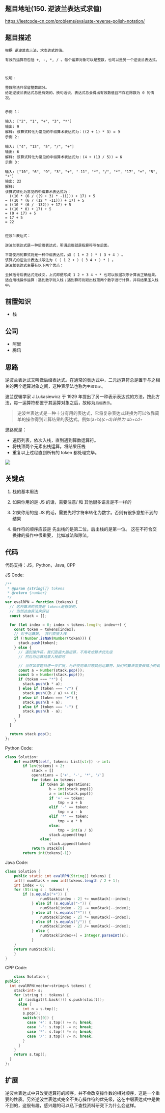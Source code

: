 ## 题目地址(150. 逆波兰表达式求值)

https://leetcode-cn.com/problems/evaluate-reverse-polish-notation/

## 题目描述

```
根据 逆波兰表示法，求表达式的值。

有效的运算符包括 +, -, *, / 。每个运算对象可以是整数，也可以是另一个逆波兰表达式。

 

说明：

整数除法只保留整数部分。
给定逆波兰表达式总是有效的。换句话说，表达式总会得出有效数值且不存在除数为 0 的情况。
 

示例 1：

输入: ["2", "1", "+", "3", "*"]
输出: 9
解释: 该算式转化为常见的中缀算术表达式为：((2 + 1) * 3) = 9
示例 2：

输入: ["4", "13", "5", "/", "+"]
输出: 6
解释: 该算式转化为常见的中缀算术表达式为：(4 + (13 / 5)) = 6
示例 3：

输入: ["10", "6", "9", "3", "+", "-11", "*", "/", "*", "17", "+", "5", "+"]
输出: 22
解释:
该算式转化为常见的中缀算术表达式为：
  ((10 * (6 / ((9 + 3) * -11))) + 17) + 5
= ((10 * (6 / (12 * -11))) + 17) + 5
= ((10 * (6 / -132)) + 17) + 5
= ((10 * 0) + 17) + 5
= (0 + 17) + 5
= 17 + 5
= 22
 

逆波兰表达式：

逆波兰表达式是一种后缀表达式，所谓后缀就是指算符写在后面。

平常使用的算式则是一种中缀表达式，如 ( 1 + 2 ) * ( 3 + 4 ) 。
该算式的逆波兰表达式写法为 ( ( 1 2 + ) ( 3 4 + ) * ) 。
逆波兰表达式主要有以下两个优点：

去掉括号后表达式无歧义，上式即便写成 1 2 + 3 4 + * 也可以依据次序计算出正确结果。
适合用栈操作运算：遇到数字则入栈；遇到算符则取出栈顶两个数字进行计算，并将结果压入栈中。

```

## 前置知识

- 栈

## 公司

- 阿里
- 腾讯

## 思路

逆波兰表达式又叫做后缀表达式。在通常的表达式中，二元运算符总是置于与之相关的两个运算对象之间，这种表示法也称为`中缀表示`。

波兰逻辑学家 J.Lukasiewicz 于 1929 年提出了另一种表示表达式的方法，按此方法，每一运算符都置于其运算对象之后，故称为`后缀表示`。

> 逆波兰表达式是一种十分有用的表达式，它将复杂表达式转换为可以依靠简单的操作得到计算结果的表达式。例如(a+b)_(c+d)转换为 ab+cd+_

思路就是：

- 遍历列表，依次入栈，直到遇到算数运算符。
- 将栈顶两个元素出栈运算，将结果压栈
- 重复以上过程直到所有的 token 都处理完毕。

![](https://p.ipic.vip/jkki9k.jpg)

## 关键点

1. 栈的基本用法

2. 如果你用的是 JS 的话，需要注意/ 和 其他很多语言是不一样的

3. 如果你用的是 JS 的话，需要先将字符串转化为数字。否则有很多意想不到的结果

4. 操作符的顺序应该是 先出栈的是第二位，后出栈的是第一位。 这在不符合交换律的操作中很重要， 比如减法和除法。

## 代码

代码支持：JS，Python，Java, CPP

JS Code:

```js
/**
 * @param {string[]} tokens
 * @return {number}
 */
var evalRPN = function (tokens) {
  // 这种算法的前提是 tokens是有效的，
  // 当然这由算法来保证
  const stack = [];

  for (let index = 0; index < tokens.length; index++) {
    const token = tokens[index];
    // 对于运算数， 我们直接入栈
    if (!Number.isNaN(Number(token))) {
      stack.push(token);
    } else {
      // 遇到操作符，我们直接大胆运算，不用考虑算术优先级
      // 然后将运算结果入栈即可

      // 当然如果题目进一步扩展，允许使用单目等其他运算符，我们的算法需要做微小的调整
      const a = Number(stack.pop());
      const b = Number(stack.pop());
      if (token === "*") {
        stack.push(b * a);
      } else if (token === "/") {
        stack.push((b / a) >> 0);
      } else if (token === "+") {
        stack.push(b + a);
      } else if (token === "-") {
        stack.push(b - a);
      }
    }
  }

  return stack.pop();
};
```

Python Code:

```python
class Solution:
    def evalRPN(self, tokens: List[str]) -> int:
        if len(tokens) > 2:
            stack = []
            operations = ['+', '-', '*', '/']
            for token in tokens:
                if token in operations:
                    b = int(stack.pop())
                    a = int(stack.pop())
                    if '+' == token:
                        tmp = a + b
                    elif '-' == token:
                        tmp = a - b
                    elif '*' == token:
                        tmp = a * b
                    else:
                        tmp = int(a / b)
                    stack.append(tmp)
                else:
                    stack.append(token)
            return stack[0]
        return int(tokens[-1])
```

Java Code:

```java
class Solution {
    public static int evalRPN(String[] tokens) {
	int[] numStack = new int[tokens.length / 2 + 1];
	int index = 0;
	for (String s : tokens) {
	    if (s.equals("+")) {
                numStack[index - 2] += numStack[--index];
            } else if (s.equals("-")) {
                numStack[index - 2] -= numStack[--index];
            } else if (s.equals("*")) {
                numStack[index - 2] *= numStack[--index];
            } else if (s.equals("/")) {
                numStack[index - 2] /= numStack[--index];
            } else {
                numStack[index++] = Integer.parseInt(s);
            }
	}
	return numStack[0];
    }
}
```

CPP Code:

```cpp
	class Solution {
public:
  int evalRPN(vector<string>& tokens) {
    stack<int> s;
    for (string t : tokens) {
      if (isdigit(t.back())) s.push(stoi(t));
      else {
        int n = s.top();
        s.pop();
        switch(t[0]) {
          case '+': s.top() += n; break;
          case '-': s.top() -= n; break;
          case '*': s.top() *= n; break;
          case '/': s.top() /= n; break;
        }
      }
    }
    return s.top();
  }
};
```

## 扩展

逆波兰表达式中只改变运算符的顺序，并不会改变操作数的相对顺序，这是一个重要的性质。另外逆波兰表达式完全不关心操作符的优先级，这在中缀表达式中是做不到的，这很有趣，感兴趣的可以私下查找资料研究下为什么会这样。

```

```
